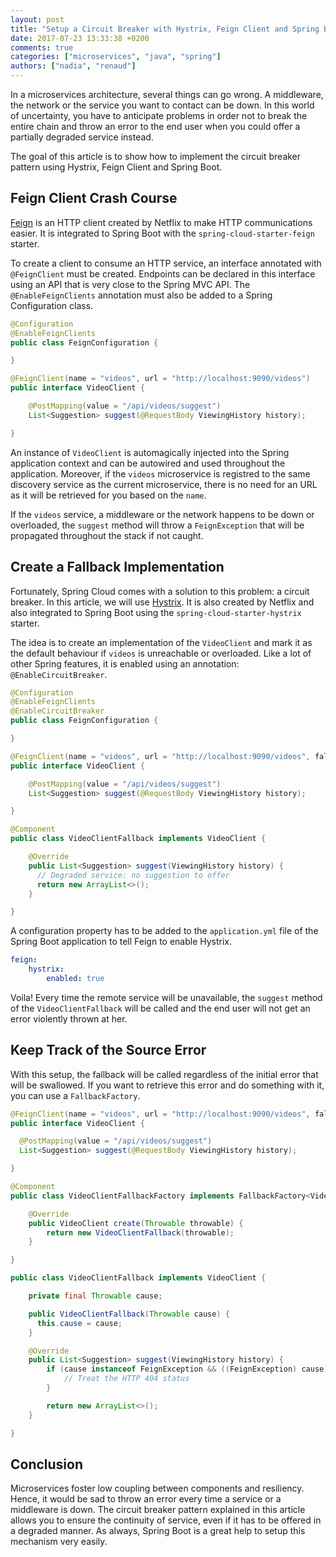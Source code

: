 ```yaml
---
layout: post
title: "Setup a Circuit Breaker with Hystrix, Feign Client and Spring Boot"
date: 2017-07-23 13:33:38 +0200
comments: true
categories: ["microservices", "java", "spring"]
authors: ["nadia", "renaud"]
---
```


In a microservices architecture, several things can go wrong. A middleware, the network or the service you want to contact can be down. In this world of uncertainty, you have to anticipate problems in order not to break the entire chain and throw an error to the end user when you could offer a partially degraded service instead.

The goal of this article is to show how to implement the circuit breaker pattern using Hystrix, Feign Client and Spring Boot.

<!-- more -->

## Feign Client Crash Course

[Feign](https://github.com/OpenFeign/feign) is an HTTP client created by Netflix to make HTTP communications easier. It is integrated to Spring Boot with the `spring-cloud-starter-feign` starter.

To create a client to consume an HTTP service, an interface annotated with `@FeignClient` must be created. Endpoints can be declared in this interface using an API that is very close to the Spring MVC API. The `@EnableFeignClients` annotation must also be added to a Spring Configuration class.

```java
@Configuration
@EnableFeignClients
public class FeignConfiguration {

}
```

```java
@FeignClient(name = "videos", url = "http://localhost:9090/videos")
public interface VideoClient {

    @PostMapping(value = "/api/videos/suggest")
    List<Suggestion> suggest(@RequestBody ViewingHistory history);

}
```

An instance of `VideoClient` is automagically injected into the Spring application context and can be autowired and used throughout the application. Moreover, if the `videos` microservice is registred to the same discovery service as the current microservice, there is no need for an URL as it will be retrieved for you based on the `name`.

If the `videos` service, a middleware or the network happens to be down or overloaded, the `suggest` method will throw a `FeignException` that will be propagated throughout the stack if not caught.

## Create a Fallback Implementation

Fortunately, Spring Cloud comes with a solution to this problem: a circuit breaker. In this article, we will use [Hystrix](https://github.com/Netflix/Hystrix). It is also created by Netflix and also integrated to Spring Boot using the `spring-cloud-starter-hystrix` starter.

The idea is to create an implementation of the `VideoClient` and mark it as the default behaviour if `videos` is unreachable or overloaded. Like a lot of other Spring features, it is enabled using an annotation: `@EnableCircuitBreaker`.

```java
@Configuration
@EnableFeignClients
@EnableCircuitBreaker
public class FeignConfiguration {

}
```

```java
@FeignClient(name = "videos", url = "http://localhost:9090/videos", fallback = VideoClientFallback.class)
public interface VideoClient {

    @PostMapping(value = "/api/videos/suggest")
    List<Suggestion> suggest(@RequestBody ViewingHistory history);

}
```

```java
@Component
public class VideoClientFallback implements VideoClient {

    @Override
    public List<Suggestion> suggest(ViewingHistory history) {
      // Degraded service: no suggestion to offer
      return new ArrayList<>();
    }

}
```

A configuration property has to be added to the `application.yml` file of the Spring Boot application to tell Feign to enable Hystrix.

```yml
feign:
    hystrix:
        enabled: true
```

Voila! Every time the remote service will be unavailable, the `suggest` method of the `VideoClientFallback` will be called and the end user will not get an error violently thrown at her.

## Keep Track of the Source Error

With this setup, the fallback will be called regardless of the initial error that will be swallowed. If you want to retrieve this error and do something with it, you can use a `FallbackFactory`.

```java
@FeignClient(name = "videos", url = "http://localhost:9090/videos", fallbackFactory = VideoClientFallbackFactory.class)
public interface VideoClient {

  @PostMapping(value = "/api/videos/suggest")
  List<Suggestion> suggest(@RequestBody ViewingHistory history);

}
```

```java
@Component
public class VideoClientFallbackFactory implements FallbackFactory<VideoClient> {

    @Override
    public VideoClient create(Throwable throwable) {
        return new VideoClientFallback(throwable);
    }

}
```

```java
public class VideoClientFallback implements VideoClient {

    private final Throwable cause;

    public VideoClientFallback(Throwable cause) {
      this.cause = cause;
    }

    @Override
    public List<Suggestion> suggest(ViewingHistory history) {
        if (cause instanceof FeignException && ((FeignException) cause).status() == 404) {
            // Treat the HTTP 404 status
        }

        return new ArrayList<>();
    }

}
```

## Conclusion

Microservices foster low coupling between components and resiliency. Hence, it would be sad to throw an error every time a service or a middleware is down. The circuit breaker pattern explained in this article allows you to ensure the continuity of service, even if it has to be offered in a degraded manner. As always, Spring Boot is a great help to setup this mechanism very easily.
